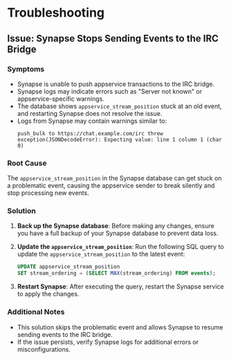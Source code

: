 # Troubleshooting

## Issue: Synapse Stops Sending Events to the IRC Bridge

### Symptoms
- Synapse is unable to push appservice transactions to the IRC bridge.
- Synapse logs may indicate errors such as "Server not known" or
appservice-specific warnings.
- The database shows `appservice_stream_position` stuck at an old event, and
restarting Synapse does not resolve the issue.
- Logs from Synapse may contain warnings similar to:
  ```
  push_bulk to https://chat.example.com/irc threw exception(JSONDecodeError): Expecting value: line 1 column 1 (char 0)
  ```

### Root Cause
The `appservice_stream_position` in the Synapse database can get stuck on a
problematic event, causing the appservice sender to break silently and stop
processing new events.

### Solution
1. **Back up the Synapse database**:
   Before making any changes, ensure you have a full backup of your Synapse
   database to prevent data loss.

2. **Update the `appservice_stream_position`**:
   Run the following SQL query to update the `appservice_stream_position`
   to the latest event:
   ```sql
   UPDATE appservice_stream_position
   SET stream_ordering = (SELECT MAX(stream_ordering) FROM events);
   ```

3. **Restart Synapse**:
   After executing the query, restart the Synapse service to apply the changes.

### Additional Notes
- This solution skips the problematic event and allows Synapse to resume
sending events to the IRC bridge.
- If the issue persists, verify Synapse logs for additional errors or
misconfigurations.
